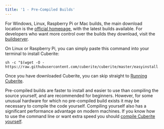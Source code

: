 ```yaml
---
title: '1 - Pre-Compiled Builds'
---
```

For Windows, Linux, Raspberry Pi or Mac builds, the main download location is the [official homepage](http://cuberite.org), with the latest builds available. For developers who want more control over the builds they download, visit the [buildserver](https://builds.cuberite.org).

On Linux or Raspberry Pi, you can simply paste this command into your terminal to install Cuberite:

    sh -c "$(wget -O - https://raw.githubusercontent.com/cuberite/cuberite/master/easyinstall.sh)"

Once you have downloaded Cuberite, you can skip straight to [Running Cuberite](#1.3).

Pre-compiled builds are faster to install and easier to use than compiling the source yourself, and are recommended for beginners. However, for some unusual hardware for which no pre-compiled build exists it may be necessary to compile the code yourself. Compiling yourself also has a significant performance advantage on modern machines. If you know how to use the command line or want extra speed you should [compile Cuberite yourself](#1.2).
